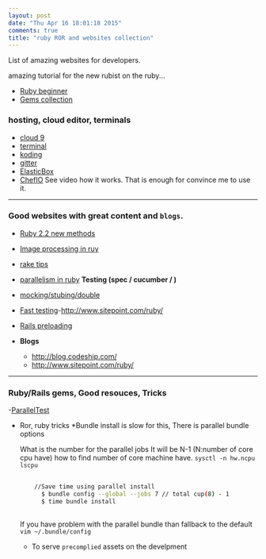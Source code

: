 ```yaml
---
layout: post
date: "Thu Apr 16 18:01:18 2015"
comments: true
title: "ruby ROR and websites collection"
---
```

 List of amazing websites for developers. 

amazing tutorial for the new rubist on the ruby...
- [Ruby beginner](http://www.sitepoint.com/ruby-ecosystem-new-rubyists/)
- [Gems collection](https://medium.com/@riklomas/my-favourite-ruby-gems-services-89fb47341c05)


### hosting, cloud editor, terminals
-	[cloud 9](c9.io)
-	[terminal](https://www.terminal.com/)
-	[koding](https://koding.com/)
-	[gitter](https://gitter.im)
-	[ElasticBox](https://elasticbox.com/)
-	[ChefIO](https://www.chef.io/) See video how it works. That is enough for convince me to use it.

---

### Good websites with great content and `blogs`.
- [Ruby 2.2 new methods](http://www.sitepoint.com/new-methods-ruby-2-2/)
- [Image processing in ruy](http://www.sitepoint.com/image-processing-rails/)
- [rake tips](https://github.com/ruby/rake)
- [parallelism in ruby](http://www.toptal.com/ruby/ruby-concurrency-and-parallelism-a-practical-primer)
	**Testing (spec / cucumber / )**
- [mocking/stubing/double](http://blog.codeship.com/rspec-stub-and-mock/)
- [Fast testing](http://blog.codeship.com/faster-rails-tests/)-http://www.sitepoint.com/ruby/
- [Rails preloading](http://blog.arkency.com/2013/12/rails4-preloading/)

- **Blogs**
	* http://blog.codeship.com/
  * http://www.sitepoint.com/ruby/

---

### Ruby/Rails gems, Good resouces, Tricks

-[ParallelTest](https://github.com/grosser/parallel_tests)

- Ror, ruby tricks
  *Bundle install is slow for this, There is parallel bundle options
  
  What is the number for the parallel jobs 
	It will be N-1 (N:number of core cpu have)
	how to find number of core machine have.
	`sysctl -n hw.ncpu`
	`lscpu`

  ```sh
	  
	  //Save time using parallel install
		$ bundle config --global --jobs 7 // total cup(8) - 1
		$ time bundle install
	
	```
	If you have problem with the parallel bundle than fallback to the default
	`vim ~/.bundle/config`

	* To serve `precomplied` assets on the develpment

	```sh

	```